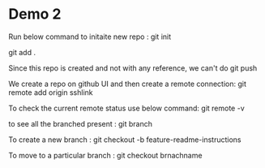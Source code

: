 # Demo 2

Run below command to initaite new repo :
git init

git add .

Since this repo is created and not with any reference, we can't do git push

We create a repo on github UI and then create a remote connection:
git remote add origin sshlink

To check the current remote status use below command:
git remote -v

to see all the branched present :
git branch 

To create a new branch :
git checkout -b feature-readme-instructions

To move to a particular branch :
git checkout brnachname
